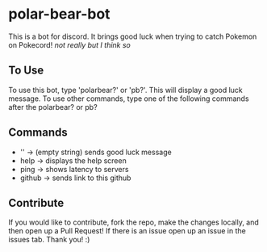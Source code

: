 # polar-bear-bot

This is a bot for discord. It brings good luck when trying to catch Pokemon on Pokecord! *not really but I think so*

## To Use

To use this bot, type 'polarbear?' or 'pb?'. This will display a good luck message. To use other commands, type one of the following commands after the polarbear? or pb?

## Commands

* '' -> (empty string) sends good luck message
* help -> displays the help screen
* ping -> shows latency to servers
* github -> sends link to this github

## Contribute

If you would like to contribute, fork the repo, make the changes locally, and then open up a Pull Request! If there is an issue open up an issue in the issues tab. Thank you! :)
